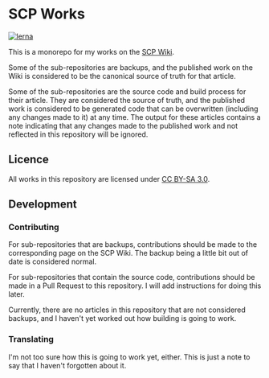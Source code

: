 # SCP Works

[![lerna](https://img.shields.io/badge/maintained%20with-lerna-cc00ff.svg)](https://lerna.js.org/)

This is a monorepo for my works on the [SCP Wiki](https://scpwiki.com).

Some of the sub-repositories are backups, and the published work on the Wiki is
considered to be the canonical source of truth for that article.

Some of the sub-repositories are the source code and build process for their
article. They are considered the source of truth, and the published work is
considered to be generated code that can be overwritten (including any changes
made to it) at any time. The output for these articles contains a note
indicating that any changes made to the published work and not reflected in
this repository will be ignored.

## Licence

All works in this repository are licensed under
[CC BY-SA 3.0](https://creativecommons.org/licenses/by-sa/3.0/).

## Development

### Contributing

For sub-repositories that are backups, contributions should be made to the
corresponding page on the SCP Wiki. The backup being a little bit out of date
is considered normal.

For sub-repositories that contain the source code, contributions should be made
in a Pull Request to this repository. I will add instructions for doing this
later.

Currently, there are no articles in this repository that are not considered
backups, and I haven't yet worked out how building is going to work.

### Translating

I'm not too sure how this is going to work yet, either. This is just a note to
say that I haven't forgotten about it.
